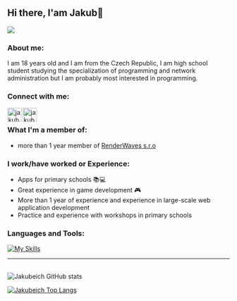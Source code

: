 ## Hi there, I'am Jakub👋

[![](https://visitcount.itsvg.in/api?id=Jakubeich&label=Profile%20Views&color=0&icon=5&pretty=true)](https://visitcount.itsvg.in)

### About me:
I am 18 years old and I am from the Czech Republic, I am high school student studying the specialization of programming and network administration but I am probably most interested in programming.

### Connect with me:

[<img align="left" alt="jakub mitrega | Twitter" width="32px" src="https://cdn.jsdelivr.net/npm/simple-icons@v3/icons/twitter.svg" />][twitter]
[<img align="left" alt="jakub mitrega | Email" width="32px" src="https://icons.getbootstrap.com/assets/icons/mailbox.svg" />][email]

<br>

### What I'm a member of:
- more than 1 year member of [RenderWaves s.r.o](https://www.renderwaves.com/)

### I work/have worked or Experience:
- Apps for primary schools 📚‍💻
- Great experience in game development 🎮
- More than 1 year of experience and experience in large-scale web application development
- Practice and experience with workshops in primary schools

### Languages and Tools:

[![My Skills](https://skills.thijs.gg/icons?i=js,html,sass,java,python,flask,jquery,vue,mysql,c#)](https://skills.thijs.gg)

<hr>

\
![Jakubeich GitHub stats](https://github-readme-stats.vercel.app/api?username=Jakubeich&include_all_commits=true)

[![Jakubeich Top Langs](https://github-readme-stats.vercel.app/api/top-langs/?username=Jakubeich)](https://github.com/anuraghazra/github-readme-stats)

[twitter]: https://twitter.com/mitrega_jakub
[email]: mailto:jakubmitrega1@gmail.com
